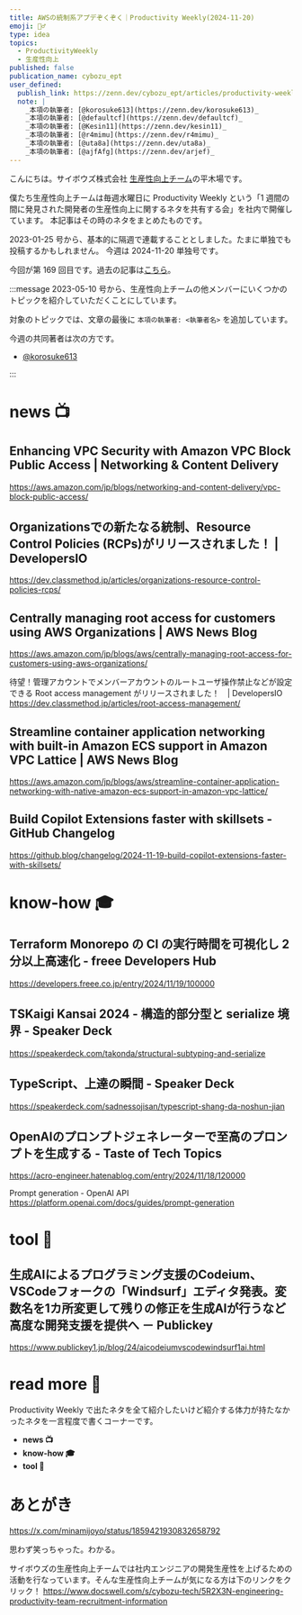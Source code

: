 ```yaml
---
title: AWSの統制系アプデぞくぞく｜Productivity Weekly(2024-11-20)
emoji: 👮‍♂️
type: idea
topics:
  - ProductivityWeekly
  - 生産性向上
published: false
publication_name: cybozu_ept
user_defined:
  publish_link: https://zenn.dev/cybozu_ept/articles/productivity-weekly-20241120
  note: |
    _本項の執筆者: [@korosuke613](https://zenn.dev/korosuke613)_
    _本項の執筆者: [@defaultcf](https://zenn.dev/defaultcf)_
    _本項の執筆者: [@Kesin11](https://zenn.dev/kesin11)_
    _本項の執筆者: [@r4mimu](https://zenn.dev/r4mimu)_
    _本項の執筆者: [@uta8a](https://zenn.dev/uta8a)_
    _本項の執筆者: [@ajfAfg](https://zenn.dev/arjef)_
---
```


こんにちは。サイボウズ株式会社 [生産性向上チーム](https://www.docswell.com/s/cybozu-tech/5R2X3N-engineering-productivity-team-recruitment-information)の平木場です。

僕たち生産性向上チームは毎週水曜日に Productivity Weekly という「1 週間の間に発見された開発者の生産性向上に関するネタを共有する会」を社内で開催しています。
本記事はその時のネタをまとめたものです。


2023-01-25 号から、基本的に隔週で連載することとしました。たまに単独でも投稿するかもしれません。
今週は 2024-11-20 単独号です。

今回が第 169 回目です。過去の記事は[こちら](https://zenn.dev/topics/productivityweekly?order=latest)。

:::message
2023-05-10 号から、生産性向上チームの他メンバーにいくつかのトピックを紹介していただくことにしています。

対象のトピックでは、文章の最後に `本項の執筆者: <執筆者名>` を追加しています。

今週の共同著者は次の方です。
- [@korosuke613](https://zenn.dev/korosuke613)
<!-- - [@defaultcf](https://zenn.dev/defaultcf) -->
<!-- - [@Kesin11](https://zenn.dev/kesin11) -->
<!-- - [@r4mimu](https://zenn.dev/r4mimu) -->
<!-- - [@uta8a](https://zenn.dev/uta8a) -->
<!-- - [@ajfAfg](https://zenn.dev/arjef) -->

:::

# news 📺

## Enhancing VPC Security with Amazon VPC Block Public Access | Networking & Content Delivery
https://aws.amazon.com/jp/blogs/networking-and-content-delivery/vpc-block-public-access/

## Organizationsでの新たなる統制、Resource Control Policies (RCPs)がリリースされました！ | DevelopersIO
https://dev.classmethod.jp/articles/organizations-resource-control-policies-rcps/

## Centrally managing root access for customers using AWS Organizations | AWS News Blog
https://aws.amazon.com/jp/blogs/aws/centrally-managing-root-access-for-customers-using-aws-organizations/

待望！管理アカウントでメンバーアカウントのルートユーザ操作禁止などが設定できる Root access management がリリースされました！　| DevelopersIO
https://dev.classmethod.jp/articles/root-access-management/

## Streamline container application networking with built-in Amazon ECS support in Amazon VPC Lattice | AWS News Blog 
https://aws.amazon.com/jp/blogs/aws/streamline-container-application-networking-with-native-amazon-ecs-support-in-amazon-vpc-lattice/

## Build Copilot Extensions faster with skillsets - GitHub Changelog
https://github.blog/changelog/2024-11-19-build-copilot-extensions-faster-with-skillsets/

# know-how 🎓

## Terraform Monorepo の CI の実行時間を可視化し 2 分以上高速化 - freee Developers Hub
https://developers.freee.co.jp/entry/2024/11/19/100000

## TSKaigi Kansai 2024 - 構造的部分型と serialize 境界 - Speaker Deck
https://speakerdeck.com/takonda/structural-subtyping-and-serialize

## TypeScript、上達の瞬間 - Speaker Deck
https://speakerdeck.com/sadnessojisan/typescript-shang-da-noshun-jian

## OpenAIのプロンプトジェネレーターで至高のプロンプトを生成する - Taste of Tech Topics
https://acro-engineer.hatenablog.com/entry/2024/11/18/120000

Prompt generation - OpenAI API
https://platform.openai.com/docs/guides/prompt-generation

# tool 🔨

## 生成AIによるプログラミング支援のCodeium、VSCodeフォークの「Windsurf」エディタ発表。変数名を1カ所変更して残りの修正を生成AIが行うなど高度な開発支援を提供へ － Publickey 
https://www.publickey1.jp/blog/24/aicodeiumvscodewindsurf1ai.html

# read more 🍘
Productivity Weekly で出たネタを全て紹介したいけど紹介する体力が持たなかったネタを一言程度で書くコーナーです。

- **news 📺**
- **know-how 🎓**
- **tool 🔨**

# あとがき

https://x.com/minamijoyo/status/1859421930832658792

思わず笑っちゃった。わかる。


サイボウズの生産性向上チームでは社内エンジニアの開発生産性を上げるための活動を行なっています。そんな生産性向上チームが気になる方は下のリンクをクリック！
https://www.docswell.com/s/cybozu-tech/5R2X3N-engineering-productivity-team-recruitment-information

<!-- :::message すみません、今週もおまけはお休みです...:::-->

<!-- ## omake 🃏: -->
<!-- 今週のおまけです。-->
